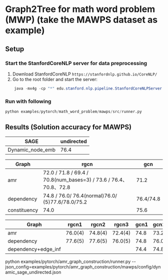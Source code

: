 # Graph2Tree for math word problem (MWP) (take the MAWPS dataset as example)

## Setup

### Start the StanfordCoreNLP server for data preprocessing

1) Download StanfordCoreNLP `https://stanfordnlp.github.io/CoreNLP/`
2) Go to the root folder and start the server:

```java
    java -mx4g -cp "*" edu.stanford.nlp.pipeline.StanfordCoreNLPServer -port 9000 -timeout 15000
```

### Run with following

```python
python examples/pytorch/math_word_problem/mawps/src/runner.py
```

## Results (Solution accuracy for MAWPS)

| SAGE |undirected |  
| ---- | ---- |  
| Dynamic_node_emb | 76.4 | 

|  Graph  | rgcn  | gcn  |
| ---- | ---- | ---- |
| amr |  72.0 / 71.8 / 69.4 / 70.8(num_bases=3) / 73.6 / 76.4、70.8、72.8 | 71.2   | size=77
| dependency | 74.8 / 76.0/ 76.4(normal)76.0/  (5)77.6/78.0/75.2 | 76.4/74.8 | size=38
| constituency | 74.0 | 75.6 |

|  Graph  | rgcn1 | rgcn2 | rgcn3 | gcn1 | gcn2 | gcn3 |
| ---- | ---- | ---- | --- | --- | --- | --- |
| amr |  76.0(4) | 74.8(4) | 72.4(4) | 74.8 | 73.2 | 72.4 |
| dependency | 77.6(5) | 77.6(5) | 76.0(5) | 74.8 | 76.0 | 74.0 |
| dependency+edge_inf | | | |74.4 | 74.8 | |

python examples/pytorch/amr_graph_construction/runner.py --json_config=examples/pytorch/amr_graph_construction/mawps/config/dynamic_sage_undirected.json
